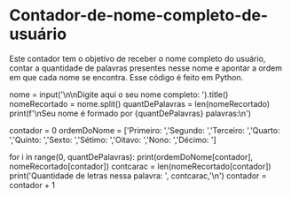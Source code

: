 # Contador-de-nome-completo-de-usuário
Este contador tem o objetivo de receber o nome completo do usuário, contar a quantidade de palavras presentes nesse nome e apontar a ordem em que cada nome se encontra. Esse código é feito em Python.

nome = input('\n\nDigite aqui o seu nome completo: ').title()
nomeRecortado = nome.split()
quantDePalavras = len(nomeRecortado)
print(f'\nSeu nome é formado por {quantDePalavras} palavras:\n')


contador = 0
ordemDoNome = ['Primeiro: ','Segundo: ','Terceiro: ','Quarto: ','Quinto: ','Sexto: ','Sétimo: ','Oitavo: ','Nono: ','Décimo: ']
              
for i in range(0, quantDePalavras):
               print(ordemDoNome[contador], nomeRecortado[contador])
               contcarac = len(nomeRecortado[contador])
               print('Quantidade de letras nessa palavra: ', contcarac,'\n')
               contador = contador + 1
    
